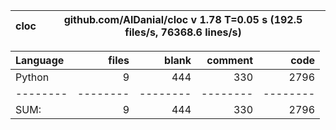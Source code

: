 cloc|github.com/AlDanial/cloc v 1.78  T=0.05 s (192.5 files/s, 76368.6 lines/s)
--- | ---

Language|files|blank|comment|code
:-------|-------:|-------:|-------:|-------:
Python|9|444|330|2796
--------|--------|--------|--------|--------
SUM:|9|444|330|2796
